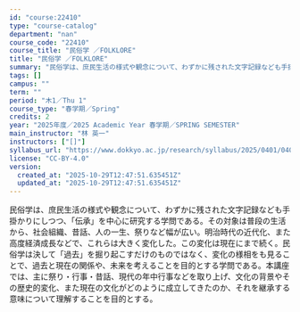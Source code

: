 ```yaml
---
id: "course:22410"
type: "course-catalog"
department: "nan"
course_code: "22410"
course_title: "民俗学 ／FOLKLORE"
title: "民俗学 ／FOLKLORE"
summary: "民俗学は、庶民生活の様式や観念について、わずかに残された文字記録なども手掛かりにしつつ、「伝承」を中心に研究する学問である。その対象は普段の生活から、社会組織、昔話、人の一生、祭りなど幅が広い。明治時代の近代化、また高度経済成長などで、これ…"
tags: []
campus: ""
term: ""
period: "木1／Thu 1"
course_type: "春学期／Spring"
credits: 2
year: "2025年度／2025 Academic Year 春学期／SPRING SEMESTER"
main_instructor: "林 英一"
instructors: ["[]"]
syllabus_url: "https://www.dokkyo.ac.jp/research/syllabus/2025/0401/0401_22410_ja_JP.html"
license: "CC-BY-4.0"
version:
  created_at: "2025-10-29T12:47:51.635451Z"
  updated_at: "2025-10-29T12:47:51.635451Z"
---
```

民俗学は、庶民生活の様式や観念について、わずかに残された文字記録なども手掛かりにしつつ、「伝承」を中心に研究する学問である。その対象は普段の生活から、社会組織、昔話、人の一生、祭りなど幅が広い。明治時代の近代化、また高度経済成長などで、これらは大きく変化した。この変化は現在にまで続く。民俗学は決して「過去」を掘り起こすだけのものではなく、変化の様相をも見ることで、過去と現在の関係や、未来を考えることを目的とする学問である。本講座では、主に祭り・行事・昔話、現代の年中行事などを取り上げ、文化の背景やその歴史的変化、また現在の文化がどのように成立してきたのか、それを継承する意味について理解することを目的とする。
